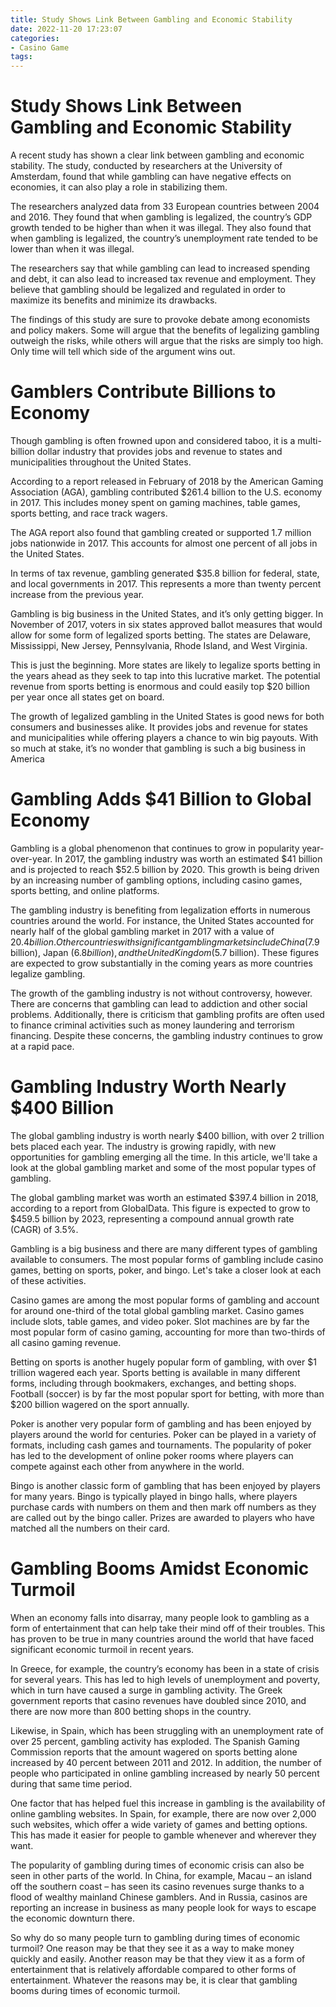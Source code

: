 ```yaml
---
title: Study Shows Link Between Gambling and Economic Stability 
date: 2022-11-20 17:23:07
categories:
- Casino Game
tags:
---
```



#  Study Shows Link Between Gambling and Economic Stability 

A recent study has shown a clear link between gambling and economic stability. The study, conducted by researchers at the University of Amsterdam, found that while gambling can have negative effects on economies, it can also play a role in stabilizing them.

The researchers analyzed data from 33 European countries between 2004 and 2016. They found that when gambling is legalized, the country’s GDP growth tended to be higher than when it was illegal. They also found that when gambling is legalized, the country’s unemployment rate tended to be lower than when it was illegal.

The researchers say that while gambling can lead to increased spending and debt, it can also lead to increased tax revenue and employment. They believe that gambling should be legalized and regulated in order to maximize its benefits and minimize its drawbacks.

The findings of this study are sure to provoke debate among economists and policy makers. Some will argue that the benefits of legalizing gambling outweigh the risks, while others will argue that the risks are simply too high. Only time will tell which side of the argument wins out.

#  Gamblers Contribute Billions to Economy 

Though gambling is often frowned upon and considered taboo, it is a multi-billion dollar industry that provides jobs and revenue to states and municipalities throughout the United States.

According to a report released in February of 2018 by the American Gaming Association (AGA), gambling contributed $261.4 billion to the U.S. economy in 2017. This includes money spent on gaming machines, table games, sports betting, and race track wagers.

The AGA report also found that gambling created or supported 1.7 million jobs nationwide in 2017. This accounts for almost one percent of all jobs in the United States.

In terms of tax revenue, gambling generated $35.8 billion for federal, state, and local governments in 2017. This represents a more than twenty percent increase from the previous year.

Gambling is big business in the United States, and it’s only getting bigger. In November of 2017, voters in six states approved ballot measures that would allow for some form of legalized sports betting. The states are Delaware, Mississippi, New Jersey, Pennsylvania, Rhode Island, and West Virginia.

This is just the beginning. More states are likely to legalize sports betting in the years ahead as they seek to tap into this lucrative market. The potential revenue from sports betting is enormous and could easily top $20 billion per year once all states get on board.

The growth of legalized gambling in the United States is good news for both consumers and businesses alike. It provides jobs and revenue for states and municipalities while offering players a chance to win big payouts. With so much at stake, it’s no wonder that gambling is such a big business in America

#  Gambling Adds $41 Billion to Global Economy 



Gambling is a global phenomenon that continues to grow in popularity year-over-year. In 2017, the gambling industry was worth an estimated $41 billion and is projected to reach $52.5 billion by 2020. This growth is being driven by an increasing number of gambling options, including casino games, sports betting, and online platforms.

The gambling industry is benefiting from legalization efforts in numerous countries around the world. For instance, the United States accounted for nearly half of the global gambling market in 2017 with a value of $20.4 billion. Other countries with significant gambling markets include China ($7.9 billion), Japan ($6.8 billion), and the United Kingdom ($5.7 billion). These figures are expected to grow substantially in the coming years as more countries legalize gambling.

The growth of the gambling industry is not without controversy, however. There are concerns that gambling can lead to addiction and other social problems. Additionally, there is criticism that gambling profits are often used to finance criminal activities such as money laundering and terrorism financing. Despite these concerns, the gambling industry continues to grow at a rapid pace.

#  Gambling Industry Worth Nearly $400 Billion 

The global gambling industry is worth nearly $400 billion, with over 2 trillion bets placed each year. The industry is growing rapidly, with new opportunities for gambling emerging all the time. In this article, we'll take a look at the global gambling market and some of the most popular types of gambling.

The global gambling market was worth an estimated $397.4 billion in 2018, according to a report from GlobalData. This figure is expected to grow to $459.5 billion by 2023, representing a compound annual growth rate (CAGR) of 3.5%.

Gambling is a big business and there are many different types of gambling available to consumers. The most popular forms of gambling include casino games, betting on sports, poker, and bingo. Let's take a closer look at each of these activities.

Casino games are among the most popular forms of gambling and account for around one-third of the total global gambling market. Casino games include slots, table games, and video poker. Slot machines are by far the most popular form of casino gaming, accounting for more than two-thirds of all casino gaming revenue.

Betting on sports is another hugely popular form of gambling, with over $1 trillion wagered each year. Sports betting is available in many different forms, including through bookmakers, exchanges, and betting shops. Football (soccer) is by far the most popular sport for betting, with more than $200 billion wagered on the sport annually.

Poker is another very popular form of gambling and has been enjoyed by players around the world for centuries. Poker can be played in a variety of formats, including cash games and tournaments. The popularity of poker has led to the development of online poker rooms where players can compete against each other from anywhere in the world.

Bingo is another classic form of gambling that has been enjoyed by players for many years. Bingo is typically played in bingo halls, where players purchase cards with numbers on them and then mark off numbers as they are called out by the bingo caller. Prizes are awarded to players who have matched all the numbers on their card.

#  Gambling Booms Amidst Economic Turmoil

When an economy falls into disarray, many people look to gambling as a form of entertainment that can help take their mind off of their troubles. This has proven to be true in many countries around the world that have faced significant economic turmoil in recent years.

In Greece, for example, the country’s economy has been in a state of crisis for several years. This has led to high levels of unemployment and poverty, which in turn have caused a surge in gambling activity. The Greek government reports that casino revenues have doubled since 2010, and there are now more than 800 betting shops in the country.

Likewise, in Spain, which has been struggling with an unemployment rate of over 25 percent, gambling activity has exploded. The Spanish Gaming Commission reports that the amount wagered on sports betting alone increased by 40 percent between 2011 and 2012. In addition, the number of people who participated in online gambling increased by nearly 50 percent during that same time period.

One factor that has helped fuel this increase in gambling is the availability of online gambling websites. In Spain, for example, there are now over 2,000 such websites, which offer a wide variety of games and betting options. This has made it easier for people to gamble whenever and wherever they want.

The popularity of gambling during times of economic crisis can also be seen in other parts of the world. In China, for example, Macau – an island off the southern coast – has seen its casino revenues surge thanks to a flood of wealthy mainland Chinese gamblers. And in Russia, casinos are reporting an increase in business as many people look for ways to escape the economic downturn there.

So why do so many people turn to gambling during times of economic turmoil? One reason may be that they see it as a way to make money quickly and easily. Another reason may be that they view it as a form of entertainment that is relatively affordable compared to other forms of entertainment. Whatever the reasons may be, it is clear that gambling booms during times of economic turmoil.